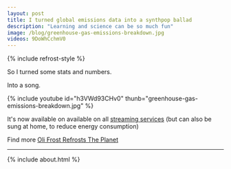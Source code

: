 ```yaml
---
layout: post
title: I turned global emissions data into a synthpop ballad
description: "Learning and science can be so much fun"
image: /blog/greenhouse-gas-emissions-breakdown.jpg
videos: 9DoWhCchmV0
---
```


{% include refrost-style %}

So I turned some stats and numbers.

Into a song.

{% include youtube id="h3VWd93CHv0" thunb="greenhouse-gas-emissions-breakdown.jpg" %}

It's now available on available on all [streaming services](https://distrokid.com/hyperfollow/olifrost/the-greenhouse-gas-emissions-breakdown) (but can also be sung at home, to reduce energy consumption)

Find more [Oli Frost Refrosts The Planet](/refrost)

---

{% include about.html %}
